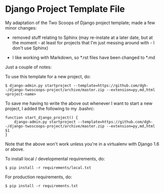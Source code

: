# Django Project Template File

My adaptation of the Two Scoops of Django project template; made a few minor changes:

* removed stuff relating to Sphinx (may re-instate at a later date, but at the moment - at least for projects that I'm just messing around with - I don't use Sphinx)

* I like working with Markdown, so *.rst files have been changed to *.md

Just a couple of notes:

To use this template for a new project, do:

    $ django-admin.py startproject --template=https://github.com/dgh--/django-twoscoops-project/archive/master.zip --extension=py,md,html <project-name>

To save me having to write the above out whenever I want to start a new project, I added the following to my .bashrc:

    function start_django_project() {
        django-admin.py startproject --template=https://github.com/dgh--/django-twoscoops-project/archive/master.zip --extension=py,md,html $1
    }

Note that the above won't work unless you're in a virtualenv with Django 1.6 or above.

To install local / developmental requirements, do:

    $ pip install -r requirements/local.txt

For production requirements, do:

    $ pip install -r requirements.txt


